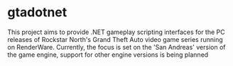 # gtadotnet
This project aims to provide .NET gameplay scripting interfaces for the PC releases of Rockstar North's Grand Theft Auto video game series running on RenderWare. Currently, the focus is set on the 'San Andreas' version of the game engine, support for other engine versions is being planned
